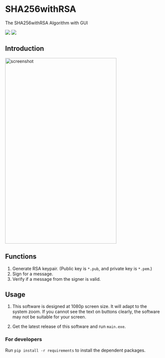 # SHA256withRSA

 The SHA256withRSA Algorithm with GUI

![](https://img.shields.io/badge/dependencies-python%203.9-blue)
![](https://img.shields.io/badge/OS-windows%2010-lightgrey)


## Introduction

<img src="https://user-images.githubusercontent.com/41314224/121566185-d46be500-ca4f-11eb-9e68-6cc519dd206c.png" width="360" height="600" alt="screenshot">

## Functions

1. Generate RSA keypair. (Public key is `*.pub`, and private key is `*.pem`.)
2. Sign for a message.
3. Verify if a message from the signer is valid.

## Usage

1. This software is designed at 1080p screen size. It will adapt to the system zoom. If you cannot see the text on buttons clearly, the software may not be suitable for your screen.

2. Get the latest release of this software and run `main.exe`.

### For developers

Run `pip install -r requirements` to install the dependent packages.
